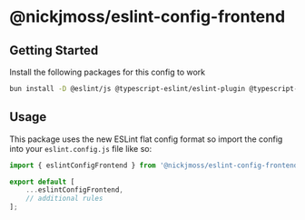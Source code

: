 # @nickjmoss/eslint-config-frontend

## Getting Started

Install the following packages for this config to work

```bash
bun install -D @eslint/js @typescript-eslint/eslint-plugin @typescript-eslint/parser @vue/eslint-config-typescript eslint eslint-plugin-prettier eslint-plugin-vue prettier vue-eslint-parser
```

## Usage

This package uses the new ESLint flat config format so import the config into your `eslint.config.js` file like so:

```js
import { eslintConfigFrontend } from '@nickjmoss/eslint-config-frontend';

export default [
    ...eslintConfigFrontend,
    // additional rules
];
```
